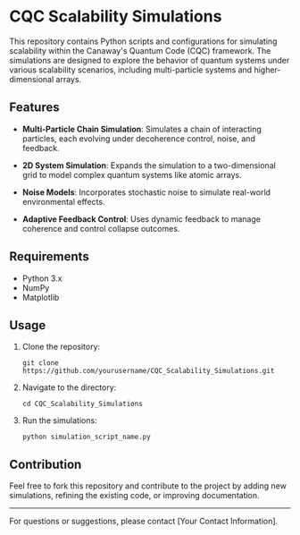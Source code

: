 
# CQC Scalability Simulations

This repository contains Python scripts and configurations for simulating scalability within the Canaway's Quantum Code (CQC) framework. The simulations are designed to explore the behavior of quantum systems under various scalability scenarios, including multi-particle systems and higher-dimensional arrays.

## Features

- **Multi-Particle Chain Simulation**:
  Simulates a chain of interacting particles, each evolving under decoherence control, noise, and feedback.

- **2D System Simulation**:
  Expands the simulation to a two-dimensional grid to model complex quantum systems like atomic arrays.

- **Noise Models**:
  Incorporates stochastic noise to simulate real-world environmental effects.

- **Adaptive Feedback Control**:
  Uses dynamic feedback to manage coherence and control collapse outcomes.

## Requirements

- Python 3.x
- NumPy
- Matplotlib

## Usage

1. Clone the repository:
   ```
   git clone https://github.com/yourusername/CQC_Scalability_Simulations.git
   ```

2. Navigate to the directory:
   ```
   cd CQC_Scalability_Simulations
   ```

3. Run the simulations:
   ```
   python simulation_script_name.py
   ```

## Contribution

Feel free to fork this repository and contribute to the project by adding new simulations, refining the existing code, or improving documentation.

---

For questions or suggestions, please contact [Your Contact Information].
